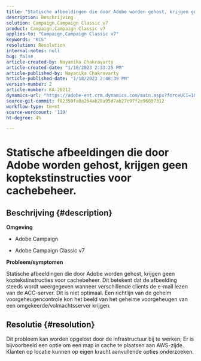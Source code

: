 ```yaml
---
title: "Statische afbeeldingen die door Adobe worden gehost, krijgen geen koptekstinstructies voor cachebeheer."
description: Beschrijving
solution: Campaign,Campaign Classic v7
product: Campaign,Campaign Classic v7
applies-to: "Campaign,Campaign Classic v7"
keywords: "KCS"
resolution: Resolution
internal-notes: null
bug: false
article-created-by: Nayanika Chakravarty
article-created-date: "1/18/2023 2:33:25 PM"
article-published-by: Nayanika Chakravarty
article-published-date: "1/18/2023 2:48:39 PM"
version-number: 2
article-number: KA-20212
dynamics-url: "https://adobe-ent.crm.dynamics.com/main.aspx?forceUCI=1&pagetype=entityrecord&etn=knowledgearticle&id=1b98e10b-3d97-ed11-aad1-6045bd006b4b"
source-git-commit: f82350fa0a264ab20a95d7ab27c97f2e96807312
workflow-type: tm+mt
source-wordcount: '119'
ht-degree: 4%

---
```


# Statische afbeeldingen die door Adobe worden gehost, krijgen geen koptekstinstructies voor cachebeheer.

## Beschrijving {#description}


<b>Omgeving</b>

- Adobe Campaign

- Adobe Campaign Classic v7

<b>Probleem/symptomen</b>

Statische afbeeldingen die door Adobe worden gehost, krijgen geen koptekstinstructies voor cachebeheer. Dit betekent dat de afbeelding steeds wordt weergegeven wanneer verschillende clients de e-mail lezen van de ACC-server. Dit is niet optimaal. Een richtlijn van de geheim voorgeheugencontrole kon het beeld van het geheime voorgeheugen van een omgekeerde/volmachtsserver krijgen.


## Resolutie {#resolution}


Dit probleem kan worden opgelost door de infrastructuur bij te werken; Er is bijvoorbeeld een optie om een map in cache te plaatsen aan AWS-zijde. Klanten op locatie kunnen op eigen kracht aanvullende opties onderzoeken.
